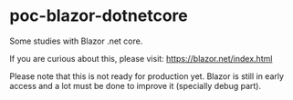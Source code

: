 # poc-blazor-dotnetcore
Some studies with Blazor .net core.

If you are curious about this, please visit: https://blazor.net/index.html

Please note that this is not ready for production yet. Blazor is still in early access and a lot must be done to improve it (specially debug part).
